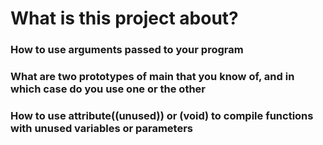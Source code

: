 # What is this project about?

### How to use arguments passed to your program
### What are two prototypes of main that you know of, and in which case do you use one or the other
### How to use attribute((unused)) or (void) to compile functions with unused variables or parameters
